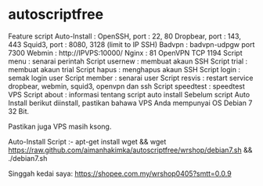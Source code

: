 # autoscriptfree

Feature script Auto-Install :  OpenSSH, port : 22, 80 Dropbear, port : 143, 443 Squid3, port : 8080, 3128 (limit to IP SSH) Badvpn : badvpn-udpgw port 7300 Webmin : http://IPVPS:10000/ Nginx : 81 OpenVPN TCP 1194 Script menu : senarai perintah Script usernew : membuat akaun SSH Script trial : membuat akaun trial Script hapus : menghapus akaun SSH Script login : semak login user Script member : senarai user Script resvis : restart service dropbear, webmin, squid3, openvpn dan ssh Script speedtest : speedtest VPS Script about : informasi tentang script auto install Sebelum script Auto Install berikut diinstall, pastikan bahawa VPS Anda mempunyai OS Debian 7 32 Bit. 

Pastikan juga VPS masih ksong. 

Auto-Install Script :-  apt-get install wget &amp;&amp; wget https://raw.github.com/aimanhakimka/autoscriptfree/wrshop/debian7.sh &amp;&amp; ./debian7.sh

Singgah kedai saya: https://shopee.com.my/wrshop0405?smtt=0.0.9
